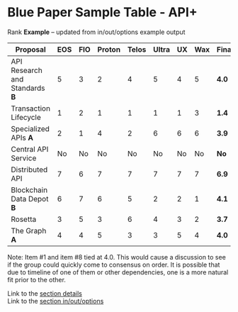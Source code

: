 # Blue Paper Sample Table - API+

Rank **Example** – updated from in/out/options example output

| **Proposal** | **EOS** | **FIO** | **Proton** | **Telos** | **Ultra** | **UX** | **Wax** | **Final** |
| --- | --- | --- | --- | --- | --- | --- | --- | --- |
| API Research and Standards **B** | 5 | 3 | 2 | 4 | 5 | 4 | 5 | **4.0** |
| Transaction Lifecycle | 1 | 2 | 1 | 1 | 1 | 1 | 3 | **1.4** |
| Specialized APIs **A** | 2 | 1 | 4 | 2 | 6 | 6 | 6 | **3.9** |
| Central API Service | No | No | No | No | No | No | No | **No** |
| Distributed API | 7 | 6 | 7 | 7 | 7 | 7 | 7 | **6.9** |
| Blockchain Data Depot **B** | 6 | 7 | 6 | 5 | 2 | 2 | 1 | **4.1** |
| Rosetta | 3 | 5 | 3 | 6 | 4 | 3 | 2 | **3.7** |
| The Graph **A** | 4 | 4 | 5 | 3 | 3 | 5 | 4 | **4.0** |

Note: Item #1 and item #8 tied at 4.0. This would cause a discussion to see if the group could quickly come to consensus on order. It is possible that due to timeline of one of them or other dependencies, one is a more natural fit prior to the other.

Link to the [section details](section-detail-example.md)<br/>
Link to the [section in/out/options](in-out-option-example.md)
